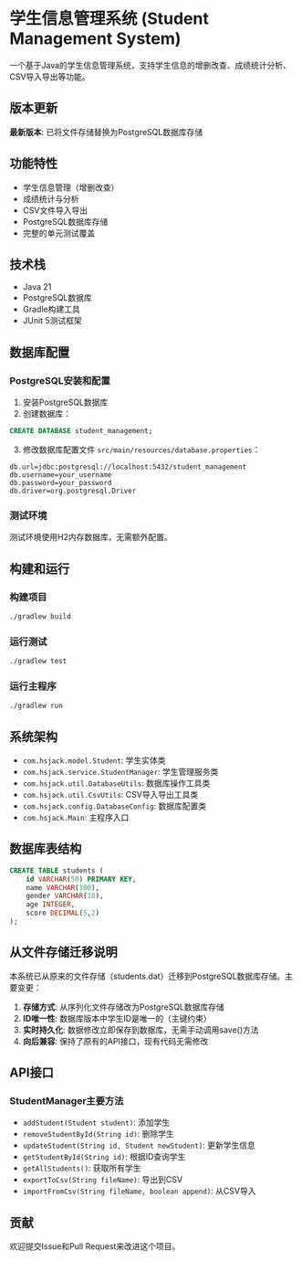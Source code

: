 # 学生信息管理系统 (Student Management System)

一个基于Java的学生信息管理系统，支持学生信息的增删改查、成绩统计分析、CSV导入导出等功能。

## 版本更新

**最新版本**: 已将文件存储替换为PostgreSQL数据库存储

## 功能特性

- 学生信息管理（增删改查）
- 成绩统计与分析
- CSV文件导入导出
- PostgreSQL数据库存储
- 完整的单元测试覆盖

## 技术栈

- Java 21
- PostgreSQL数据库
- Gradle构建工具
- JUnit 5测试框架

## 数据库配置

### PostgreSQL安装和配置

1. 安装PostgreSQL数据库
2. 创建数据库：
```sql
CREATE DATABASE student_management;
```

3. 修改数据库配置文件 `src/main/resources/database.properties`：
```properties
db.url=jdbc:postgresql://localhost:5432/student_management
db.username=your_username
db.password=your_password
db.driver=org.postgresql.Driver
```

### 测试环境

测试环境使用H2内存数据库，无需额外配置。

## 构建和运行

### 构建项目
```bash
./gradlew build
```

### 运行测试
```bash
./gradlew test
```

### 运行主程序
```bash
./gradlew run
```

## 系统架构

- `com.hsjack.model.Student`: 学生实体类
- `com.hsjack.service.StudentManager`: 学生管理服务类
- `com.hsjack.util.DatabaseUtils`: 数据库操作工具类
- `com.hsjack.util.CsvUtils`: CSV导入导出工具类
- `com.hsjack.config.DatabaseConfig`: 数据库配置类
- `com.hsjack.Main`: 主程序入口

## 数据库表结构

```sql
CREATE TABLE students (
    id VARCHAR(50) PRIMARY KEY,
    name VARCHAR(100),
    gender VARCHAR(10),
    age INTEGER,
    score DECIMAL(5,2)
);
```

## 从文件存储迁移说明

本系统已从原来的文件存储（students.dat）迁移到PostgreSQL数据库存储。主要变更：

1. **存储方式**: 从序列化文件存储改为PostgreSQL数据库存储
2. **ID唯一性**: 数据库版本中学生ID是唯一的（主键约束）
3. **实时持久化**: 数据修改立即保存到数据库，无需手动调用save()方法
4. **向后兼容**: 保持了原有的API接口，现有代码无需修改

## API接口

### StudentManager主要方法

- `addStudent(Student student)`: 添加学生
- `removeStudentById(String id)`: 删除学生
- `updateStudent(String id, Student newStudent)`: 更新学生信息
- `getStudentById(String id)`: 根据ID查询学生
- `getAllStudents()`: 获取所有学生
- `exportToCsv(String fileName)`: 导出到CSV
- `importFromCsv(String fileName, boolean append)`: 从CSV导入

## 贡献

欢迎提交Issue和Pull Request来改进这个项目。